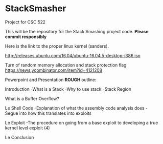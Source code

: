 # StackSmasher
Project for CSC 522


This will be the repository for the Stack Smashing project code.
<b>Please commit responsibly</b>


Here is the link to the proper linux kernel (sanders).

http://releases.ubuntu.com/16.04/ubuntu-16.04.5-desktop-i386.iso

Turn of random memory allocation and stack protection flag
https://news.ycombinator.com/item?id=4121208


Powerpoint and Presentation <b> ROUGH </b> outline:

Introduction
  -What is a Stack
  -Why to use stack
  -Stack Region

What is a Buffer Overflow?
  
Le Shell Code
  -Explanation of what the assembly code analysis does
  -Segue into how this translates into exploits
  
 Le Exploit
 -The procedure on going from a base exploit to developing a true kernel level exploit (4)
 
Le Conclusion

